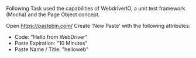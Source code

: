 Following Task used the capabilities of WebdriverIO, a unit test framework (Mocha) and the Page Object concept.

Open https://pastebin.com/ 
Create 'New Paste' with the following attributes:
* Code: "Hello from WebDriver"
* Paste Expiration: "10 Minutes"
* Paste Name / Title: "helloweb"
